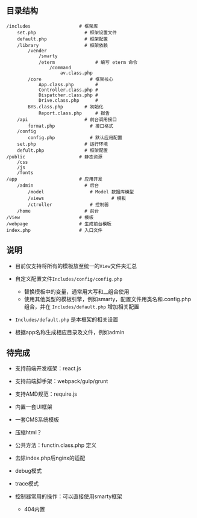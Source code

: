## 目录结构

```
/includes                  # 框架库
	set.php                  # 框架设置文件 
	default.php              # 框架配置
	/library                 # 框架依赖  
		/vender  
			/smarty
			/eterm               # 编写 eterm 命令
				/command
					av.class.php   
		/core                  # 框架核心
			App.class.php        #  
			Controller.class.php #
			Dispatcher.class.php #
			Drive.class.php      # 
	    BYS.class.php        # 初始化
			Report.class.php     # 报告
	/api                     # 前台调用接口
		format.php             # 接口格式
	/config
		config.php             # 默认应用配置
	set.php                  # 运行环境
	defult.php               # 框架配置
/public                    # 静态资源
	/css
	/js
	/fonts
/app                       # 应用开发
	/admin                   # 后台
		/model                 # Model 数据库模型
		/views					       # 模板
		/ctroller              # 控制器
	/home                    # 前台
/View                      # 模板
/webpage                   # 生成前台模板
index.php                  # 入口文件
```

## 说明

* 目前仅支持将所有的模板放至统一的`View`文件夹汇总
* 自定义配置文件`Includes/config/config.php`

	* 替换模板中的变量，通常用大写和__组合使用
	* 使用其他类型的模板引擎，例如smarty，配置文件用类名和.config.php组合，并在 `Includes/default.php` 增加相关配置

* `Includes/default.php` 是本框架的相关设置
* 根据app名称生成相应目录及文件，例如admin

## 待完成

* 支持前端开发框架：react.js
* 支持前端脚手架：webpack/gulp/grunt
* 支持AMD规范：require.js

* 内置一套UI框架
* 一套CMS系统模板
* 压缩html？
* 公共方法：functin.class.php 定义
* 去除index.php后nginx的适配
* debug模式
* trace模式
* 控制器常用的操作：可以直接使用smarty框架
	* 404内置
